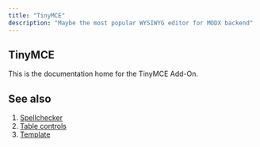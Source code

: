```yaml
---
title: "TinyMCE"
description: "Maybe the most popular WYSIWYG editor for MODX backend"
---
```


## TinyMCE

This is the documentation home for the TinyMCE Add-On.

## See also

1. [Spellchecker](extras/tinymce/tinymce.spellchecker)
2. [Table controls](extras/tinymce/tinymce.table-controls)
3. [Template](extras/tinymce/tinymce.template)